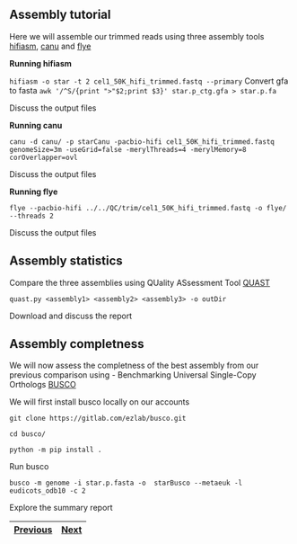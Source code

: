## Assembly tutorial 

Here we will assemble our trimmed reads using three assembly tools [hifiasm](https://github.com/chhylp123/hifiasm), [canu](https://canu.readthedocs.io/en/latest/tutorial.html) and [flye](https://github.com/mikolmogorov/Flye)  


**Running hifiasm**

`hifiasm -o star -t 2 cel1_50K_hifi_trimmed.fastq --primary`
Convert gfa to fasta
`awk '/^S/{print ">"$2;print $3}' star.p_ctg.gfa > star.p.fa `

Discuss the output files

**Running canu**

`canu -d canu/ -p starCanu -pacbio-hifi cel1_50K_hifi_trimmed.fastq genomeSize=3m -useGrid=false -merylThreads=4 -merylMemory=8 corOverlapper=ovl`

Discuss the output files

**Running flye**

`flye --pacbio-hifi ../../QC/trim/cel1_50K_hifi_trimmed.fastq -o flye/ --threads 2`

Discuss the output files


## Assembly statistics 

Compare the three assemblies using QUality ASsessment Tool [QUAST](https://github.com/ablab/quast)


`quast.py <assembly1> <assembly2> <assembly3> -o outDir`

Download and discuss the report 

## Assembly completness 

We will now assess the completness of the best assembly from our previous comparison using - Benchmarking Universal Single-Copy Orthologs [BUSCO](https://busco.ezlab.org/)

We will first install busco locally on our accounts

`git clone https://gitlab.com/ezlab/busco.git`

`cd busco/`

`python -m pip install .`

Run busco

`busco -m genome -i star.p.fasta -o  starBusco --metaeuk -l eudicots_odb10 -c 2`

Explore the summary report

|[Previous](https://github.com/LandiMi2/GenomeAssemblyTut/blob/main/02_GenomeScope2.md)|[Next](https://github.com/LandiMi2/GenomeAssemblyTut/blob/main/04_YAHS.md)|
|---|---|
